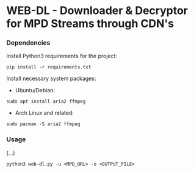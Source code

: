 # WEB-DL - Downloader & Decryptor for MPD Streams through CDN's

### Dependencies
Install Python3 requirements for the project:

```console
pip install -r requirements.txt
```
Install necessary system packages:
- Ubuntu/Debian:
```console
sudo apt install aria2 ffmpeg
```
- Arch Linux and related:
```console
sudo pacman -S aria2 ffmpeg
```

### Usage
(...)

```console
python3 web-dl.py -u <MPD_URL> -o <OUTPUT_FILE>
```
